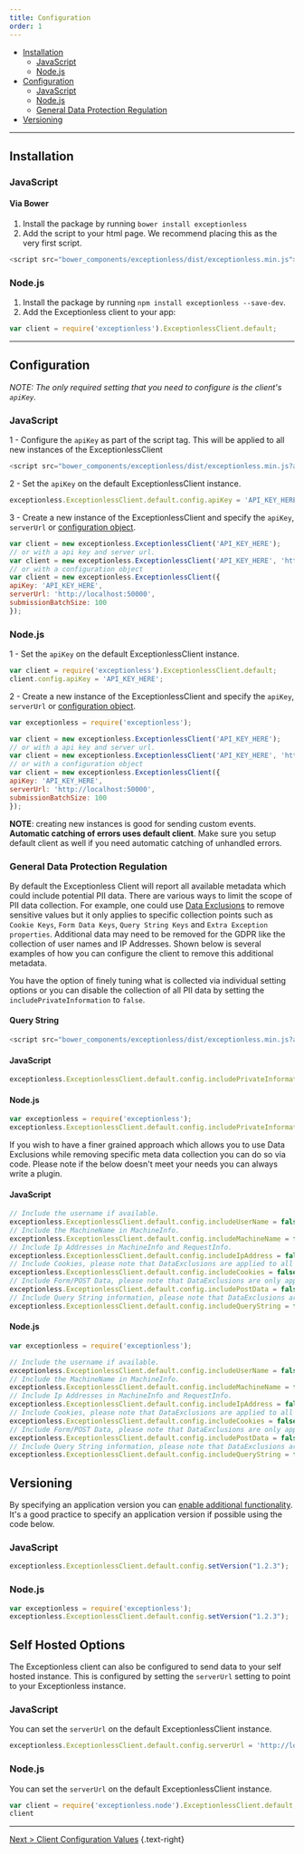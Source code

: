 ```yaml
---
title: Configuration
order: 1
---
```

* [Installation](#installation)
  * [JavaScript](#javascript)
  * [Node.js](#nodejs)
* [Configuration](#configuration)
  * [JavaScript](#javascript-1)
  * [Node.js](#nodejs-1)
  * [General Data Protection Regulation](#general-data-protection-regulation)
* [Versioning](#versioning)

***

## Installation

### JavaScript

#### Via Bower

1. Install the package by running `bower install exceptionless`
1. Add the script to your html page. We recommend placing this as the very first script.

```javascript
<script src="bower_components/exceptionless/dist/exceptionless.min.js"></script>
```

### Node.js

1. Install the package by running `npm install exceptionless --save-dev`. 
1. Add the Exceptionless client to your app:

```javascript
var client = require('exceptionless').ExceptionlessClient.default;
```

***

## Configuration

_NOTE: The only required setting that you need to configure is the client's `apiKey`._

### JavaScript

1 - Configure the `apiKey` as part of the script tag. This will be applied to all new instances of the ExceptionlessClient

```javascript
<script src="bower_components/exceptionless/dist/exceptionless.min.js?apiKey=API_KEY_HERE"></script>
```

2 - Set the `apiKey` on the default ExceptionlessClient instance.

```javascript
exceptionless.ExceptionlessClient.default.config.apiKey = 'API_KEY_HERE';
```

3 - Create a new instance of the ExceptionlessClient and specify the `apiKey`, `serverUrl` or [configuration object](https://github.com/exceptionless/Exceptionless.JavaScript/blob/master/src/configuration/IConfigurationSettings.ts).

```javascript
var client = new exceptionless.ExceptionlessClient('API_KEY_HERE');
// or with a api key and server url.
var client = new exceptionless.ExceptionlessClient('API_KEY_HERE', 'http://localhost:50000');
// or with a configuration object
var client = new exceptionless.ExceptionlessClient({
apiKey: 'API_KEY_HERE',
serverUrl: 'http://localhost:50000',
submissionBatchSize: 100
});
```

### Node.js

1 - Set the `apiKey` on the default ExceptionlessClient instance.

```javascript
var client = require('exceptionless').ExceptionlessClient.default;
client.config.apiKey = 'API_KEY_HERE';
```

2 - Create a new instance of the ExceptionlessClient and specify the `apiKey`, `serverUrl` or [configuration object](https://github.com/exceptionless/Exceptionless.JavaScript/blob/master/src/configuration/IConfigurationSettings.ts).

```javascript
var exceptionless = require('exceptionless');

var client = new exceptionless.ExceptionlessClient('API_KEY_HERE');
// or with a api key and server url.
var client = new exceptionless.ExceptionlessClient('API_KEY_HERE', 'http://localhost:50000');
// or with a configuration object
var client = new exceptionless.ExceptionlessClient({
apiKey: 'API_KEY_HERE',
serverUrl: 'http://localhost:50000',
submissionBatchSize: 100
});
```

**NOTE**: creating new instances is good for sending custom events. **Automatic catching of errors uses default client**. Make sure you setup default client as well if you need automatic catching of unhandled errors. 


### General Data Protection Regulation
By default the Exceptionless Client will report all available metadata which could include potential PII data. There are various ways to limit the scope of PII data collection. For example, one could use [Data Exclusions](https://github.com/exceptionless/Exceptionless/wiki/Security#data-exclusions) to remove sensitive values but it only applies to specific collection points such as `Cookie Keys`, `Form Data Keys`, `Query String Keys` and `Extra Exception properties`. Additional data may need to be removed for the GDPR like the collection of user names and IP Addresses. Shown below is several examples of how you can configure the client to remove this additional metadata.

You have the option of finely tuning what is collected via individual setting options or you can disable the collection of all PII data by setting the `includePrivateInformation` to `false`.

#### Query String
```javascript
<script src="bower_components/exceptionless/dist/exceptionless.min.js?apiKey=API_KEY_HERE& includePrivateInformation=false"></script>
```

#### JavaScript
```javascript
exceptionless.ExceptionlessClient.default.config.includePrivateInformation = false;
```

#### Node.js
```javascript
var exceptionless = require('exceptionless');
exceptionless.ExceptionlessClient.default.config.includePrivateInformation = false;
```

If you wish to have a finer grained approach which allows you to use Data Exclusions while removing specific meta data collection you can do so via code. Please note if the below doesn't meet your needs you can always write a plugin.

#### JavaScript
```javascript
// Include the username if available.
exceptionless.ExceptionlessClient.default.config.includeUserName = false;
// Include the MachineName in MachineInfo.
exceptionless.ExceptionlessClient.default.config.includeMachineName = false;
// Include Ip Addresses in MachineInfo and RequestInfo.
exceptionless.ExceptionlessClient.default.config.includeIpAddress = false;
// Include Cookies, please note that DataExclusions are applied to all Cookie keys when enabled.
exceptionless.ExceptionlessClient.default.config.includeCookies = false;
// Include Form/POST Data, please note that DataExclusions are only applied to Form data keys when enabled.
exceptionless.ExceptionlessClient.default.config.includePostData = false;
// Include Query String information, please note that DataExclusions are applied to all Query String keys when enabled.
exceptionless.ExceptionlessClient.default.config.includeQueryString = false;
```

#### Node.js
```javascript
var exceptionless = require('exceptionless');

// Include the username if available.
exceptionless.ExceptionlessClient.default.config.includeUserName = false;
// Include the MachineName in MachineInfo.
exceptionless.ExceptionlessClient.default.config.includeMachineName = false;
// Include Ip Addresses in MachineInfo and RequestInfo.
exceptionless.ExceptionlessClient.default.config.includeIpAddress = false;
// Include Cookies, please note that DataExclusions are applied to all Cookie keys when enabled.
exceptionless.ExceptionlessClient.default.config.includeCookies = false;
// Include Form/POST Data, please note that DataExclusions are only applied to Form data keys when enabled.
exceptionless.ExceptionlessClient.default.config.includePostData = false;
// Include Query String information, please note that DataExclusions are applied to all Query String keys when enabled.
exceptionless.ExceptionlessClient.default.config.includeQueryString = false;
```

## Versioning
By specifying an application version you can [enable additional functionality](https://github.com/exceptionless/Exceptionless/wiki/Versioning). It's a good practice to specify an application version if possible using the code below.

### JavaScript
```javascript
exceptionless.ExceptionlessClient.default.config.setVersion("1.2.3");
```

### Node.js
```javascript
var exceptionless = require('exceptionless');
exceptionless.ExceptionlessClient.default.config.setVersion("1.2.3");
```

## Self Hosted Options

The Exceptionless client can also be configured to send data to your self hosted instance. This is configured by setting the `serverUrl` setting to point to your Exceptionless instance.

### JavaScript

You can set the `serverUrl` on the default ExceptionlessClient instance.

```javascript
exceptionless.ExceptionlessClient.default.config.serverUrl = 'http://localhost:50000';
```

### Node.js

You can set the `serverUrl` on the default ExceptionlessClient instance.

```javascript
var client = require('exceptionless.node').ExceptionlessClient.default;
client
```
--- 

[Next > Client Configuration Values](client-configuration-values) {.text-right}